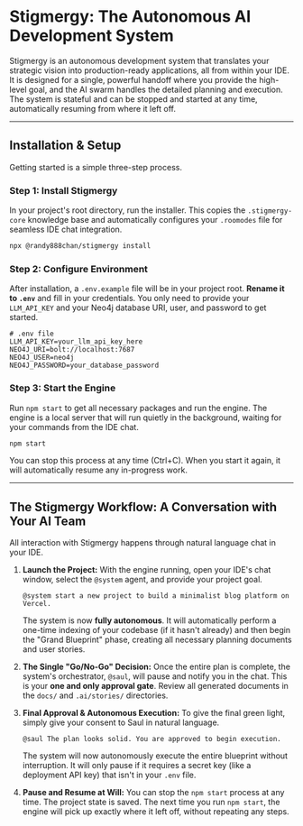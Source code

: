 # Stigmergy: The Autonomous AI Development System

Stigmergy is an autonomous development system that translates your strategic vision into production-ready applications, all from within your IDE. It is designed for a single, powerful handoff where you provide the high-level goal, and the AI swarm handles the detailed planning and execution. The system is stateful and can be stopped and started at any time, automatically resuming from where it left off.

---
## Installation & Setup

Getting started is a simple three-step process.

### Step 1: Install Stigmergy

In your project's root directory, run the installer. This copies the `.stigmergy-core` knowledge base and automatically configures your `.roomodes` file for seamless IDE chat integration.

```bash
npx @randy888chan/stigmergy install
```

### Step 2: Configure Environment

After installation, a `.env.example` file will be in your project root. **Rename it to `.env`** and fill in your credentials. You only need to provide your `LLM_API_KEY` and your Neo4j database URI, user, and password to get started.

```
# .env file
LLM_API_KEY=your_llm_api_key_here
NEO4J_URI=bolt://localhost:7687
NEO4J_USER=neo4j
NEO4J_PASSWORD=your_database_password
```

### Step 3: Start the Engine

Run `npm start` to get all necessary packages and run the engine. The engine is a local server that will run quietly in the background, waiting for your commands from the IDE chat.

```bash
npm start
```
You can stop this process at any time (Ctrl+C). When you start it again, it will automatically resume any in-progress work.

---
## The Stigmergy Workflow: A Conversation with Your AI Team

All interaction with Stigmergy happens through natural language chat in your IDE.

1.  **Launch the Project:** With the engine running, open your IDE's chat window, select the `@system` agent, and provide your project goal.
    ```
    @system start a new project to build a minimalist blog platform on Vercel.
    ```
    The system is now **fully autonomous**. It will automatically perform a one-time indexing of your codebase (if it hasn't already) and then begin the "Grand Blueprint" phase, creating all necessary planning documents and user stories.

2.  **The Single "Go/No-Go" Decision:** Once the entire plan is complete, the system's orchestrator, `@saul`, will pause and notify you in the chat. This is your **one and only approval gate**. Review all generated documents in the `docs/` and `.ai/stories/` directories.

3.  **Final Approval & Autonomous Execution:** To give the final green light, simply give your consent to Saul in natural language.
    ```
    @saul The plan looks solid. You are approved to begin execution.
    ```
    The system will now autonomously execute the entire blueprint without interruption. It will only pause if it requires a secret key (like a deployment API key) that isn't in your `.env` file.

4.  **Pause and Resume at Will:** You can stop the `npm start` process at any time. The project state is saved. The next time you run `npm start`, the engine will pick up exactly where it left off, without repeating any steps.

